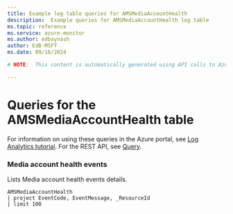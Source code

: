 ```yaml
---
title: Example log table queries for AMSMediaAccountHealth
description:  Example queries for AMSMediaAccountHealth log table
ms.topic: reference
ms.service: azure-monitor
ms.author: edbaynash
author: EdB-MSFT
ms.date: 09/16/2024

# NOTE:  This content is automatically generated using API calls to Azure. Any edits made on these files will be overwritten in the next run of the script. 

---
```


# Queries for the AMSMediaAccountHealth table

For information on using these queries in the Azure portal, see [Log Analytics tutorial](/azure/azure-monitor/logs/log-analytics-tutorial). For the REST API, see [Query](/rest/api/loganalytics/query).


### Media account health events  


Lists Media account health events details.  

```query
AMSMediaAccountHealth
| project EventCode, EventMessage, _ResourceId
| limit 100
```

